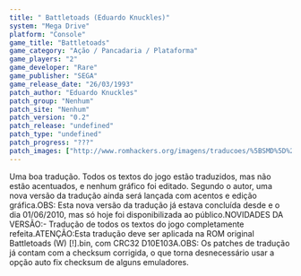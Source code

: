 ```yaml
---
title: " Battletoads (Eduardo Knuckles)"
system: "Mega Drive"
platform: "Console"
game_title: "Battletoads"
game_category: "Ação / Pancadaria / Plataforma"
game_players: "2"
game_developer: "Rare"
game_publisher: "SEGA"
game_release_date: "26/03/1993"
patch_author: "Eduardo Knuckles"
patch_group: "Nenhum"
patch_site: "Nenhum"
patch_version: "0.2"
patch_release: "undefined"
patch_type: "undefined"
patch_progress: "???"
patch_images: ["http://www.romhackers.org/imagens/traducoes/%5BSMD%5D%20Battletoads%20-%20Eduardo%20Knuckles%20-%201.png","http://www.romhackers.org/imagens/traducoes/%5BSMD%5D%20Battletoads%20-%20Eduardo%20Knuckles%20-%202.png","http://www.romhackers.org/imagens/traducoes/%5BSMD%5D%20Battletoads%20-%20Eduardo%20Knuckles%20-%203.png"]
---
```

Uma boa tradução. Todos os textos do jogo estão traduzidos, mas não estão acentuados, e nenhum gráfico foi editado. Segundo o autor, uma nova versão da tradução ainda será lançada com acentos e edição gráfica.OBS: Esta nova versão da tradução já estava concluída desde e o dia 01/06/2010, mas só hoje foi disponibilizada ao público.NOVIDADES DA VERSÃO:- Tradução de todos os textos do jogo completamente refeita.ATENÇÃO:Esta tradução deve ser aplicada na ROM original Battletoads (W) [!].bin, com CRC32 D10E103A.OBS: Os patches de tradução já contam com a checksum corrigida, o que torna desnecessário usar a opção auto fix checksum de alguns emuladores.